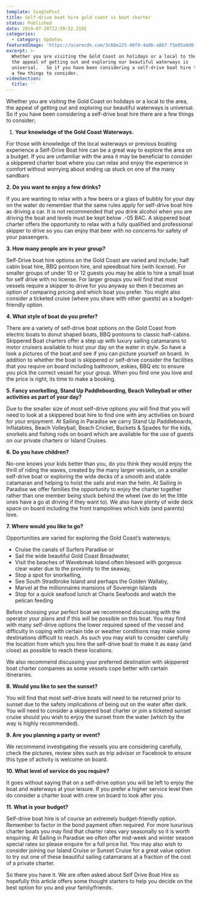 ```yaml
---
template: SinglePost
title: Self-drive boat hire gold coast vs boat charter
status: Published
date: 2019-07-28T22:59:52.219Z
categories:
  - category: Updates
featuredImage: 'https://ucarecdn.com/3c66e225-40f9-4a0b-a8b7-f5e05a9d0f10/'
excerpt: >-
  Whether you are visiting the Gold Coast on holidays or a local to the area,
  the appeal of getting out and exploring our beautiful waterways is
  universal.   So if you have been considering a self-drive boat hire there are
  a few things to consider.
videoSection:
  title: ''
---
```

Whether you are visiting the Gold Coast on holidays or a local to the area, the appeal of getting out and exploring our beautiful waterways is universal.   So if you have been considering a self-drive boat hire there are a few things to consider;



1. **Your knowledge of the Gold Coast Waterways.**

For those with knowledge of the local waterways or previous boating experience a Self-Drive Boat hire can be a great way to explore the area on a budget.  If you are unfamiliar with the area it may be beneficial to consider a skippered charter boat where you can relax and enjoy the experience in comfort without worrying about ending up stuck on one of the many sandbars



**2.  Do you want to enjoy a few drinks?**

If you are wanting to relax with a few beers or a glass of bubbly for your day on the water do remember that the same rules apply for self-drive boat hire as driving a car.  It is not recommended that you drink alcohol when you are driving the boat and levels must be kept below .-05 BAC.   A skippered boat charter offers the opportunity to relax with a fully qualified and professional skipper to drive so you can enjoy that beer with no concerns for safety of your passengers.



**3.  How many people are in your group?**

Self-Drive boat hire options on the Gold Coast are varied and include; half cabin boat hire, BBQ pontoon hire, and speedboat hire (with license).  For smaller groups of under 10 or 12  guests you may be able to hire a small boat for self drive with no license.    For larger groups you will find that most vessels require a skipper to drive for you anyway so then it becomes an option of comparing pricing and which boat you prefer.   You might also consider a ticketed cruise (where you share with other guests) as a budget-friendly option.



**4.  What style of boat do you prefer?**

There are a variety of self-drive boat options on the Gold Coast from electric boats to donut shaped boats, BBQ pontoons to classic half-cabins.  Skippered Boat charters offer a step up with luxury sailing catamarans to motor cruisers available to host your day on the water in style.  So have a look a pictures of the boat and see if you can picture yourself on board.  In addition to whether the boat is skippered or self-drive consider the facilities that you require on board including bathroom, eskies, BBQ etc to ensure you pick the correct vessel for your group.   When you find one you love and the price is right, its time to make a booking.  



**5.  Fancy snorkelling, Stand Up Paddleboarding, Beach Volleyball or other activities as part of your day?**

Due to the smaller size of most self-drive options you will find that you will need to look at a skippered boat hire to find one with any activities on board for your enjoyment.  At Sailing in Paradise we carry Stand Up Paddleboards, Inflatables, Beach Volleyball, Beach Cricket, Buckets & Spades for the kids, snorkels and fishing rods on board which are available for the use of guests on our private charters or Island Cruises.



**6.  Do you have children?**

No-one knows your kids better than you, do you think they would enjoy the thrill of riding the waves, created by the many larger vessels, on a smaller self-drive boat or exploring the wide decks of a smooth and stable catamaran and helping to hoist the sails and man the helm.     At Sailing in Paradise we offer families the opportunity to enjoy the charter together rather than one member being stuck behind the wheel (we do let the little ones have a go at driving if they want to). We also have plenty of wide deck space on board including the front trampolines which kids (and parents) love.



**7.  Where would you like to go?**

Opportunities are varied for exploring the Gold Coast’s waterways;

* Cruise the canals of Surfers Paradise or
* Sail the wide beautiful Gold Coast Broadwater,   
* Visit the beaches of Wavebreak Island often blessed with gorgeous clear water due to the proximity to the seaway, 
* Stop a spot for snorkelling, 
* See South Stradbroke Island and perhaps the Golden Wallaby, 
* Marvel at the millionnaires mansions of Sovereign Islands
* Stop for a quick seafood lunch at Charis Seafoods and watch the pelican feeding

Before choosing your perfect boat we recommend discussing with the operator your plans and if this will be possible on this boat.  You may find with many self-drive options the lower required speed of the vessel and difficulty in coping with certain tide or weather conditions may make some destinations difficult to reach.  As such you may wish to consider carefully the location from which you hire the self-drive boat to make it as easy (and close) as possible to reach these locations.  

We also recommend discussing your preferred destination with skippered boat charter companies as some vessels cope better with certain itineraries.   



**8.  Would you like to see the sunset?**

You will find that most self-drive boats will need to be returned prior to sunset due to the safety implications of being out on the water after dark.  You will need to consider a skippered boat charter or join a ticketed sunset cruise should you wish to enjoy the sunset from the water (which by the way is highly recommended). 



**9.  Are you planning a party or event?**

We recommend investigating the vessels you are considering carefully, check the pictures, review sites such as trip advisor or Facebook to ensure this type of activity is welcome on board.



**10.  What level of service do you require?**

It goes without saying that on a self-drive option you will be left to enjoy the boat and waterways at your leisure.  If you prefer a higher service level then do consider a charter boat with crew on board to look after you.  



**11.  What is your budget?**

Self-drive boat hire is of course an extremely budget-friendly option.  Remember to factor in the bond payment often required.   For more luxurious charter boats you may find that charter rates vary seasonally so it is worth enquiring.   At Sailing in Paradise we often offer mid-week and winter season special rates so please enquire for a full price list.  You may also wish to consider joining our Island Cruise or Sunset Cruise for a great value option to try out one of these beautiful sailing catamarans at a fraction of the cost of a private charter. 



So there you have it.  We are often asked about Self Drive Boat Hire so hopefully this article offers some thought starters to help you decide on the best option for you and your family/friends.
